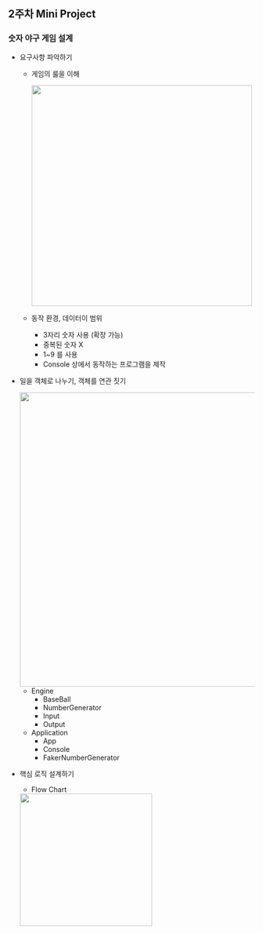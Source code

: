 ## 2주차 Mini Project
### 숫자 야구 게임 설계
  - 요구사항 파악하기
      - 게임의 룰을 이해

          <img src="https://user-images.githubusercontent.com/90139789/211962684-9252d4dd-c1c4-4a4d-9ec1-5ad92c31f52f.jpg" width=450>

      - 동작 환경, 데이터이 범위
          - 3자리 숫자 사용 (확장 가능)
          - 중복된 숫자 X
          - 1~9 를 사용
          - Console 상에서 동작하는 프로그램을 제작
  - 일을 객체로 나누기, 객체를 연관 짓기

      <img src="https://user-images.githubusercontent.com/90139789/211962701-adb414aa-f81d-4c6d-8b7a-b321e10f2d7a.jpg" width=600>

      - Engine
          - BaseBall
          - NumberGenerator
          - Input
          - Output
      - Application
          - App
          - Console
          - FakerNumberGenerator
  - 핵심 로직 설계하기
      - Flow Chart
      
      <img src="https://user-images.githubusercontent.com/90139789/211962711-43a5e0b3-7d6b-4e34-976d-68cfc33cb0e2.jpg" width=270>

